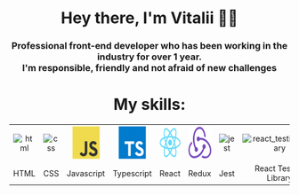 <h1 align="center"> Hey there, I'm Vitalii 👋🏻 </h1>
<h3 align="center"> Professional front-end developer who has been working in the industry for over 1 year.
  <br />
  I'm responsible, friendly and not afraid of new challenges
</h3>

<h1 align="center"> My skills:</h1>


<table align="center">
  <tbody>
    <tr align="center">
      <td>
        <img src="https://www.w3.org/html/logo/badge/html5-badge-h-solo.png" alt="html" width="50px" height="50px">
      </td>
      <td>
        <img src="https://upload.wikimedia.org/wikipedia/commons/6/62/CSS3_logo.svg" alt="css" width="50" height="50">
      </td>
      <td>
        <img src="https://raw.githubusercontent.com/devicons/devicon/master/icons/javascript/javascript-original.svg" alt="javascript" width="50" height="60">
      </td>
      <td>
        <img src="https://raw.githubusercontent.com/devicons/devicon/master/icons/typescript/typescript-original.svg" alt="typescript" width="50" height="60">
      </td>
      <td>
        <img src="https://raw.githubusercontent.com/devicons/devicon/master/icons/react/react-original.svg" alt="react" width="50" height="60">
      </td>
      <td>
        <img src="https://raw.githubusercontent.com/devicons/devicon/master/icons/redux/redux-original.svg" alt="redux" width="50" height="60">
      </td>
      <td>
        <img src="https://www.vectorlogo.zone/logos/jestjsio/jestjsio-icon.svg" alt="jest" width="50" height="60">
      </td>
      <td>
        <img src="https://testing-library.com/img/logo-large.png" alt="react_testing_library" width="50" height="50">
      </td>
      <td>
        <img src="https://git-scm.com/images/logo.png" alt="git" width="55" height="23">
      </td>
    </tr>
    <tr align="center">
      <td>
        HTML
      </td>
      <td>
        CSS
      </td>
      <td>
        Javascript
      </td>
      <td>
        Typescript
      </td>
      <td>
        React
      </td>
      <td>
        Redux
      </td>
      <td>
        Jest
      </td>
      <td>
        React Testing Library
      </td>
      <td>
        Git
      </td>
    </tr>
  </tbody>
</table>



